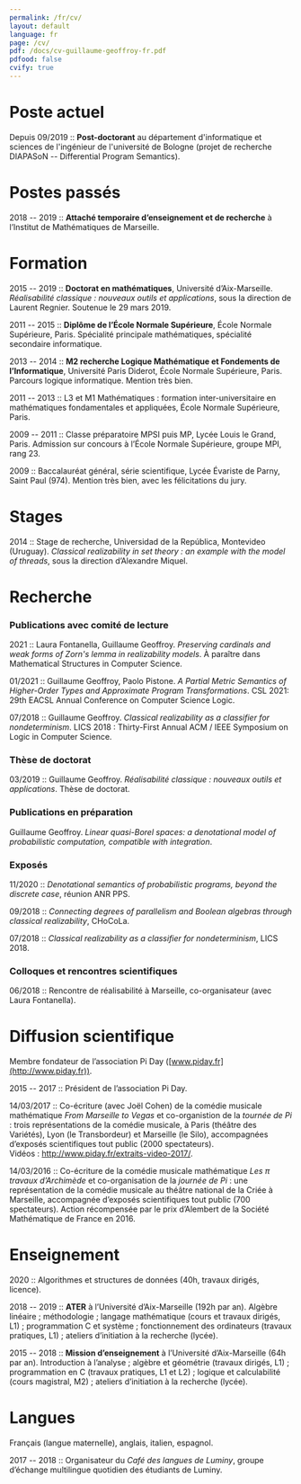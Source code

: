 ```yaml
---
permalink: /fr/cv/
layout: default
language: fr
page: /cv/
pdf: /docs/cv-guillaume-geoffroy-fr.pdf
pdfood: false
cvify: true
---
```


Poste actuel
============

Depuis 09/2019 :: **Post-doctorant** au département d'informatique et sciences de l'ingénieur de l'université de Bologne (projet de recherche DIAPASoN -- Differential Program Semantics).

Postes passés
=============

2018 -- 2019 :: **Attaché temporaire d’enseignement et de recherche** à l’Institut de Mathématiques de Marseille.

Formation
=========

2015 -- 2019 :: **Doctorat en mathématiques**, Université d’Aix-Marseille. *Réalisabilité classique : nouveaux outils et applications*, sous la direction de Laurent Regnier. Soutenue le 29 mars 2019.

2011 -- 2015 :: **Diplôme de l’École Normale Supérieure**, École Normale Supérieure,    Paris. Spécialité principale mathématiques, spécialité secondaire informatique.

2013 -- 2014 :: **M2 recherche Logique Mathématique et Fondements de l’Informatique**,    Université Paris Diderot, École Normale Supérieure, Paris. Parcours logique informatique. Mention très bien.

2011 -- 2013 :: L3 et M1 Mathématiques : formation inter-universitaire en mathématiques fondamentales et appliquées, École Normale Supérieure, Paris.

2009 -- 2011 :: Classe préparatoire MPSI puis MP, Lycée Louis le Grand, Paris. Admission sur concours à l’École Normale Supérieure, groupe MPI, rang 23.

2009 :: Baccalauréat général, série scientifique, Lycée Évariste de Parny, Saint Paul (974). Mention très bien, avec les félicitations du jury.

Stages
======

2014 :: Stage de recherche, Universidad de la República, Montevideo (Uruguay). *Classical realizability in set theory : an example with the model of threads*, sous la direction d’Alexandre Miquel. 

Recherche
=========

### Publications avec comité de lecture 

2021 :: Laura Fontanella, Guillaume Geoffroy. *Preserving cardinals and weak forms of Zorn's lemma in realizability models*. À paraître dans Mathematical Structures in Computer Science.

01/2021 :: Guillaume Geoffroy, Paolo Pistone. *A Partial Metric Semantics of Higher-Order Types and Approximate Program Transformations*. CSL 2021: 29th EACSL Annual Conference on Computer Science Logic.

07/2018 :: Guillaume Geoffroy. *Classical realizability as a classifier for nondeterminism*. LICS 2018 : Thirty-First Annual ACM / IEEE Symposium on Logic in Computer Science.

### Thèse de doctorat

03/2019 :: Guillaume Geoffroy. *Réalisabilité classique : nouveaux outils et applications*. Thèse de doctorat.

### Publications en préparation 

Guillaume Geoffroy. *Linear quasi-Borel spaces: a denotational model of probabilistic computation, compatible with integration*.

### Exposés

11/2020 ::  *Denotational semantics of probabilistic programs, beyond the discrete case*, réunion ANR PPS.

09/2018 :: *Connecting degrees of parallelism and Boolean algebras through classical realizability*, CHoCoLa.

07/2018 :: *Classical realizability as a classifier for nondeterminism*, LICS 2018.

### Colloques et rencontres scientifiques 

06/2018 :: Rencontre de réalisabilité à Marseille, co-organisateur (avec Laura Fontanella).

Diffusion scientifique
======================

Membre fondateur de l’association Pi Day ([www.piday.fr](http://www.piday.fr)).

2015 -- 2017 :: Président de l’association Pi Day. 

14/03/2017 :: Co-écriture (avec Joël Cohen) de la comédie musicale mathématique *From Marseille to Vegas* et co-organistion de la *tournée de Pi* : trois représentations de la comédie musicale, à Paris (théâtre des Variétés), Lyon (le Transbordeur) et Marseille (le Silo), accompagnées d’exposés scientifiques tout public (2000 spectateurs).<BR> Vidéos : <http://www.piday.fr/extraits-video-2017/>.

14/03/2016 :: Co-écriture de la comédie musicale mathématique *Les π travaux d’Archimède* et co-organisation de la *journée de Pi* : une représentation de la comédie musicale au théâtre national de la Criée à Marseille, accompagnée d’exposés scientifiques tout public (700 spectateurs). Action récompensée par le prix d’Alembert de la Société Mathématique de France en 2016. 

Enseignement
============

2020 :: Algorithmes et structures de données (40h, travaux dirigés, licence).

2018 -- 2019 :: **ATER** à l’Université d’Aix-Marseille (192h par an). Algèbre linéaire ;    méthodologie ; langage mathématique (cours et travaux dirigés, L1) ; programmation C et système ; fonctionnement des ordinateurs (travaux pratiques, L1) ; ateliers d’initiation à la recherche (lycée).

2015 -- 2018 :: **Mission d’enseignement** à l’Université d’Aix-Marseille (64h par an). Introduction à l’analyse ; algèbre et géométrie (travaux dirigés, L1) ; programmation en C (travaux pratiques, L1 et L2) ; logique et calculabilité (cours magistral, M2) ; ateliers d’initiation à la recherche (lycée). 

Langues
=======

Français (langue maternelle), anglais, italien, espagnol. 

2017 -- 2018 :: Organisateur du *Café des langues de Luminy*, groupe d’échange multilingue quotidien des étudiants de Luminy.
